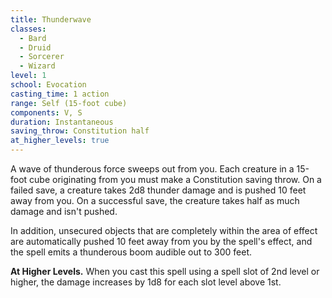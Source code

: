 ```yaml
---
title: Thunderwave
classes:
  - Bard
  - Druid
  - Sorcerer
  - Wizard
level: 1
school: Evocation
casting_time: 1 action
range: Self (15-foot cube)
components: V, S
duration: Instantaneous
saving_throw: Constitution half
at_higher_levels: true
---
```


A wave of thunderous force sweeps out from you. Each creature in a 15-foot cube originating from you must make a Constitution saving throw. On a failed save, a creature takes 2d8 thunder damage and is pushed 10 feet away from you. On a successful save, the creature takes half as much damage and isn't pushed.

In addition, unsecured objects that are completely within the area of effect are automatically pushed 10 feet away from you by the spell's effect, and the spell emits a thunderous boom audible out to 300 feet.

**At Higher Levels.** When you cast this spell using a spell slot of 2nd level or higher, the damage increases by 1d8 for each slot level above 1st.
